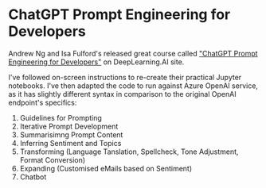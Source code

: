 # ChatGPT Prompt Engineering for Developers

Andrew Ng and Isa Fulford's released great course called ["ChatGPT Prompt Engineering for Developers"](https://www.deeplearning.ai/short-courses/chatgpt-prompt-engineering-for-developers/) on DeepLearning.AI site.

I've followed on-screen instructions to re-create their practical Jupyter notebooks. I've then adapted the code to run against Azure OpenAI service, as it has slightly different syntax in comparison to the original OpenAI endpoint's specifics:
1. Guidelines for Prompting
2. Iterative Prompt Development
3. Summarisimng Prompt Content
4. Inferring Sentiment and Topics
5. Transforming (Language Tanslation, Spellcheck, Tone Adjustment, Format Conversion)
6. Expanding (Customised eMails based on Sentiment)
7. Chatbot
